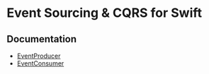 # Event Sourcing & CQRS for Swift

## Documentation

- [EventProducer](https://lemo-nade-room.github.io/swift-event-sourcing-cqrs/EventProducer/documentation/eventproducer)
- [EventConsumer](https://lemo-nade-room.github.io/swift-event-sourcing-cqrs/EventConsumer/documentation/eventconsumer)
